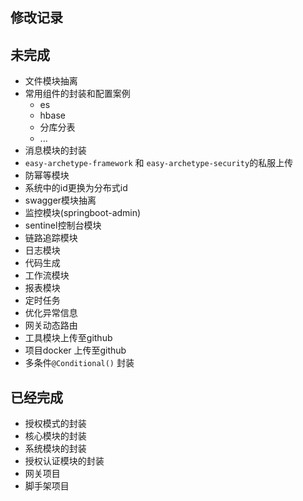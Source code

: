 ## 修改记录

## 未完成
- 文件模块抽离
- 常用组件的封装和配置案例
   - es
   - hbase
   - 分库分表
   - ...
- 消息模块的封装
- `easy-archetype-framework` 和 `easy-archetype-security`的私服上传
- 防幂等模块
- 系统中的id更换为分布式id
- swagger模块抽离
- 监控模块(springboot-admin)
- sentinel控制台模块
- 链路追踪模块
- 日志模块
- 代码生成
- 工作流模块
- 报表模块
- 定时任务
- 优化异常信息
- 网关动态路由
- 工具模块上传至github
- 项目docker 上传至github
- 多条件`@Conditional()` 封装

## 已经完成
- 授权模式的封装
- 核心模块的封装
- 系统模块的封装
- 授权认证模块的封装
- 网关项目
- 脚手架项目